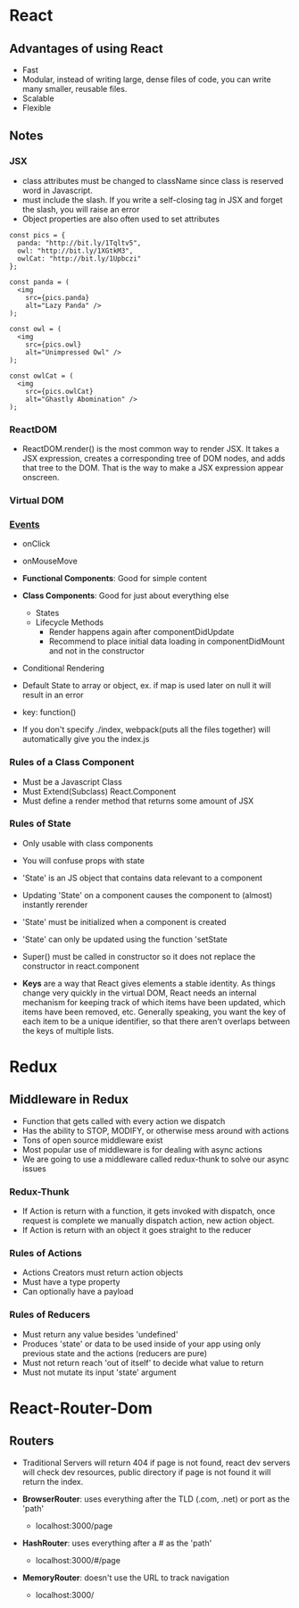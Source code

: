 # React

## Advantages of using React
- Fast
- Modular, instead of writing large, dense files of code, you can write many smaller, reusable files.
- Scalable
- Flexible

## Notes

### JSX

- class attributes must be changed to className since class is reserved word in Javascript.
- must include the slash. If you write a self-closing tag in JSX and forget the slash, you will raise an error
- Object properties are also often used to set attributes

```JSX
const pics = {
  panda: "http://bit.ly/1Tqltv5",
  owl: "http://bit.ly/1XGtkM3",
  owlCat: "http://bit.ly/1Upbczi"
}; 

const panda = (
  <img 
    src={pics.panda} 
    alt="Lazy Panda" />
);

const owl = (
  <img 
    src={pics.owl} 
    alt="Unimpressed Owl" />
);

const owlCat = (
  <img 
    src={pics.owlCat} 
    alt="Ghastly Abomination" />
); 
```

### ReactDOM

- ReactDOM.render() is the most common way to render JSX. It takes a JSX expression, creates a corresponding tree of DOM nodes, and adds that tree to the DOM. That is the way to make a JSX expression appear onscreen.

### Virtual DOM

### [Events](https://reactjs.org/docs/events.html#supported-events)
- onClick
- onMouseMove

- **Functional Components**: Good for simple content
- **Class Components**: Good for just about everything else
  - States
  - Lifecycle Methods
    - Render happens again after componentDidUpdate
    - Recommend to place initial data loading in componentDidMount and not in the constructor
- Conditional Rendering
- Default State to array or object, ex. if map is used later on null it will result in an error
- key: function()
- If you don't specify ./index, webpack(puts all the files together) will automatically give you the index.js

### Rules of a Class Component

- Must be a Javascript Class
- Must Extend(Subclass) React.Component
- Must define a render method that returns some amount of JSX

### Rules of State

- Only usable with class components
- You will confuse props with state
- 'State' is an JS object that contains data relevant to a component
- Updating 'State' on a component causes the component to (almost) instantly rerender
- 'State' must be initialized when a component is created
- 'State' can only be updated using the function 'setState
- Super() must be called in constructor so it does not replace the constructor in react.component

- **Keys** are a way that React gives elements a stable identity. As things change very quickly in the virtual DOM, React needs an internal mechanism for keeping track of which items have been updated, which items have been removed, etc. Generally speaking, you want the key of each item to be a unique identifier, so that there aren't overlaps between the keys of multiple lists.

# Redux

## Middleware in Redux

- Function that gets called with every action we dispatch
- Has the ability to STOP, MODIFY, or otherwise mess around with actions
- Tons of open source middleware exist
- Most popular use of middleware is for dealing with async actions
- We are going to use a middleware called redux-thunk to solve our async issues

### Redux-Thunk

- If Action is return with a function, it gets invoked with dispatch, once request is complete we manually dispatch action, new action object.
- If Action is return with an object it goes straight to the reducer

### Rules of Actions

- Actions Creators must return action objects
- Must have a type property
- Can optionally have a payload

### Rules of Reducers

- Must return any value besides 'undefined'
- Produces 'state' or data to be used inside of your app using only previous state and the actions (reducers are pure)
- Must not return reach 'out of itself' to decide what value to return
- Must not mutate its input 'state' argument

# React-Router-Dom

## Routers

- Traditional Servers will return 404 if page is not found, react dev servers will check dev resources, public directory if page is not found it will return the index.

- **BrowserRouter**: uses everything after the TLD (.com, .net) or port as the 'path'
  - localhost:3000/page
- **HashRouter**: uses everything after a # as the 'path'
  - localhost:3000/#/page
- **MemoryRouter**: doesn't use the URL to track navigation
  - localhost:3000/
